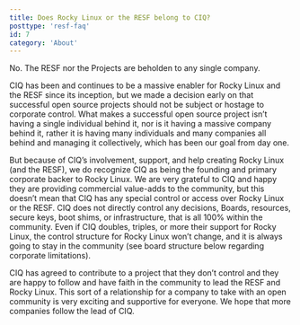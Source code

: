 ```yaml
---
title: Does Rocky Linux or the RESF belong to CIQ?
posttype: 'resf-faq'
id: 7
category: 'About'
---
```


No. The RESF nor the Projects are beholden to any single company.

CIQ has been and continues to be a massive enabler for Rocky Linux and the RESF since its inception, but we made a decision early on that successful open source projects should not be subject or hostage to corporate control. What makes a successful open source project isn’t having a single individual behind it, nor is it having a massive company behind it, rather  it is having many individuals and many companies all behind and managing it collectively, which has been our goal from day one.

But because of CIQ’s involvement, support, and help creating Rocky Linux (and the RESF), we do recognize CIQ as being the founding and primary corporate backer to Rocky Linux. We are very grateful to CIQ and happy they are providing commercial value-adds to the community, but this doesn’t mean that CIQ has any special control or access over Rocky Linux or the RESF. CIQ does not directly control any decisions, Boards, resources, secure keys, boot shims, or infrastructure, that is all 100% within the community. Even if CIQ doubles, triples, or more their support for Rocky Linux, the control structure for Rocky Linux won’t change, and it is always going to stay in the community (see board structure below regarding corporate limitations).

CIQ has agreed to contribute to a project that they don’t control and they are happy to follow and have faith in the community to lead the RESF and Rocky Linux. This sort of a relationship for a company to take with an open community is very exciting and supportive for everyone. We hope that more companies follow the lead of CIQ.